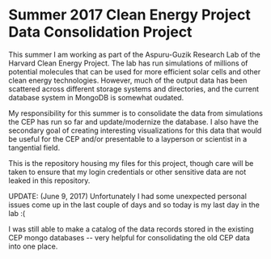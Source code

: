 # Summer 2017 Clean Energy Project Data Consolidation Project

This summer I am working as part of the Aspuru-Guzik Research Lab of the Harvard Clean Energy Project. The lab has run simulations of millions of potential molecules that can be used for more efficient solar cells and other clean energy technologies. However, much of the output data has been scattered across different storage systems and directories, and the current database system in MongoDB is somewhat oudated. 

My responsibility for this summer is to consolidate the data from simulations the CEP has run so far and update/modernize the database. I also have the secondary goal of creating interesting visualizations for this data that would be useful for the CEP and/or presentable to a layperson or scientist in a tangential field. 

This is the repository housing my files for this project, though care will be taken to ensure that my login credentials or other sensitive data are not leaked in this repository.  

UPDATE: (June 9, 2017) Unfortunately I had some unexpected personal issues come up in the last couple of days and so today is my last day in the lab :(

I was still able to make a catalog of the data records stored in the existing CEP mongo databases -- very helpful for consolidating the old CEP data into one place. 

